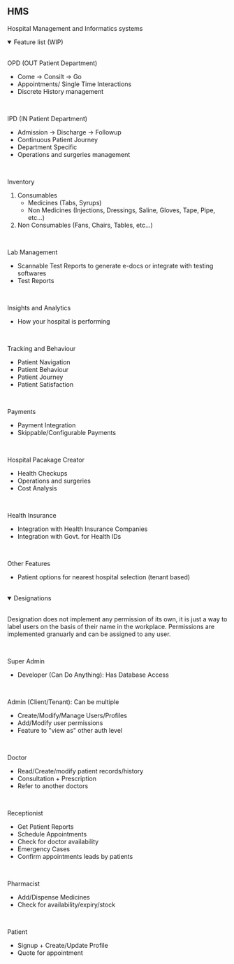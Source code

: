 ## HMS

Hospital Management and Informatics systems

<details open>
<summary>Feature list (WIP)</summary>
<br>

OPD (OUT Patient Department)

- Come -> Consilt -> Go
- Appointments/ Single Time Interactions
- Discrete History management

<br>

IPD (IN Patient Department)

- Admission -> Discharge -> Followup
- Continuous Patient Journey
- Department Specific
- Operations and surgeries management

<br>

Inventory

1. Consumables
   - Medicines (Tabs, Syrups)
   - Non Medicines (Injections, Dressings, Saline, Gloves, Tape, Pipe, etc...)
2. Non Consumables (Fans, Chairs, Tables, etc...)

<br>

Lab Management

- Scannable Test Reports to generate e-docs or integrate with testing softwares
- Test Reports

<br>

Insights and Analytics

- How your hospital is performing

<br>

Tracking and Behaviour

- Patient Navigation
- Patient Behaviour
- Patient Journey
- Patient Satisfaction

<br>

Payments

- Payment Integration
- Skippable/Configurable Payments

<br>

Hospital Pacakage Creator

- Health Checkups
- Operations and surgeries
- Cost Analysis

<br>

Health Insurance

- Integration with Health Insurance Companies
- Integration with Govt. for Health IDs

<br>

Other Features

- Patient options for nearest hospital selection (tenant based)
</details>

<br>

<details open>
<summary>Designations</summary>
<br>

Designation does not implement any permission of its own, it is just a way to label users on the basis of their name in the workplace. Permissions are implemented granuarly and can be assigned to any user.

<br>

Super Admin

- Developer (Can Do Anything): Has Database Access

<br>

Admin (Client/Tenant): Can be multiple

- Create/Modify/Manage Users/Profiles
- Add/Modify user permissions
- Feature to "view as" other auth level

<br>

Doctor

- Read/Create/modify patient records/history
- Consultation + Prescription
- Refer to another doctors

<br>

Receptionist

- Get Patient Reports
- Schedule Appointments
- Check for doctor availability
- Emergency Cases
- Confirm appointments leads by patients

<br>

Pharmacist

- Add/Dispense Medicines
- Check for availability/expiry/stock

<br>

Patient

- Signup + Create/Update Profile
- Quote for appointment

</details>

